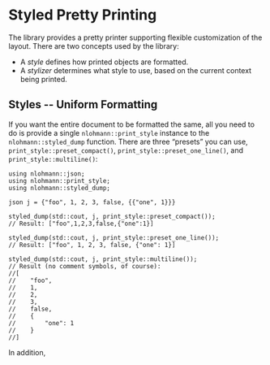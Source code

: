 # Styled Pretty Printing

The library provides a pretty printer supporting flexible customization of the layout. There are two concepts used by the library:

* A _style_ defines how printed objects are formatted.
* A _stylizer_ determines what style to use, based on the current context being printed.

## Styles -- Uniform Formatting

If you want the entire document to be formatted the same, all you need to do is provide a single `nlohmann::print_style` instance to the `nlohmann::styled_dump` function. There are three “presets” you can use, `print_style::preset_compact()`, `print_style::preset_one_line()`, and `print_style::multiline()`:

    using nlohmann::json;
    using nlohmann::print_style;
    using nlohmann::styled_dump;
    
    json j = {"foo", 1, 2, 3, false, {{"one", 1}}}
        
    styled_dump(std::cout, j, print_style::preset_compact());
    // Result: ["foo",1,2,3,false,{"one":1}]
    
    styled_dump(std::cout, j, print_style::preset_one_line());
    // Result: ["foo", 1, 2, 3, false, {"one": 1}]

    styled_dump(std::cout, j, print_style::multiline());
    // Result (no comment symbols, of course):
    //[
    //    "foo",
    //    1,
    //    2,
    //    3,
    //    false,
    //    {
    //        "one": 1
    //    }
    //]

In addition, 
